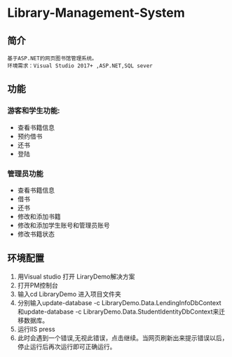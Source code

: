 # Library-Management-System
## 简介
    基于ASP.NET的网页图书馆管理系统。
    环境需求：Visual Studio 2017+ ,ASP.NET,SQL sever 
 ## 功能
 ### 游客和学生功能:
  * 查看书籍信息
  * 预约借书
  * 还书
  * 登陆
### 管理员功能
   * 查看书籍信息
   * 借书
   * 还书
   * 修改和添加书籍
   * 修改和添加学生账号和管理员账号
   * 修改书籍状态
 ## 环境配置
 1. 用Visual studio 打开 LiraryDemo解决方案
 2. 打开PM控制台
 3. 输入cd LibraryDemo 进入项目文件夹
 4. 分别输入update-database -c LibraryDemo.Data.LendingInfoDbContext 和update-database -c LibraryDemo.Data.StudentIdentityDbContext来迁移数据库。
 5. 运行IIS press
 6. 此时会遇到一个错误,无视此错误，点击继续。当网页刷新出来提示错误以后，停止运行后再次运行即可正确运行。
